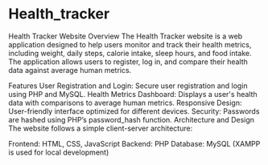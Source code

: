 # Health_tracker
Health Tracker Website
Overview
The Health Tracker website is a web application designed to help users monitor and track their health metrics, including weight, daily steps, calorie intake, sleep hours, and food intake. The application allows users to register, log in, and compare their health data against average human metrics.

Features
User Registration and Login: Secure user registration and login using PHP and MySQL.
Health Metrics Dashboard: Displays a user's health data with comparisons to average human metrics.
Responsive Design: User-friendly interface optimized for different devices.
Security: Passwords are hashed using PHP’s password_hash function.
Architecture and Design
The website follows a simple client-server architecture:

Frontend: HTML, CSS, JavaScript
Backend: PHP
Database: MySQL (XAMPP is used for local development)
